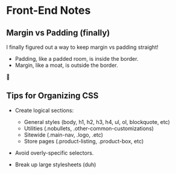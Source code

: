 # Front-End Notes

## Margin vs Padding (finally)

I finally figured out a way to keep margin vs padding straight!

- Padding, like a padded room, is inside the border.
- Margin, like a moat, is outside the border.

:raised_hands:

## Tips for Organizing CSS

- Create logical sections:

  - General styles (body, h1, h2, h3, h4, ul, ol, blockquote, etc)
  - Utilities (.nobullets, .other-common-customizations)
  - Sitewide (.main-nav, .logo, .etc)
  - Store pages (.product-listing, .product-box, etc)

- Avoid overly-specific selectors.

- Break up large stylesheets (duh)
